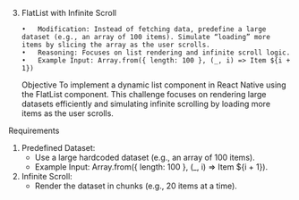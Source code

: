 3.  FlatList with Infinite Scroll

        •	Modification: Instead of fetching data, predefine a large dataset (e.g., an array of 100 items). Simulate “loading” more items by slicing the array as the user scrolls.
        •	Reasoning: Focuses on list rendering and infinite scroll logic.
        •	Example Input: Array.from({ length: 100 }, (_, i) => Item ${i + 1})

    Objective
    To implement a dynamic list component in React Native using the FlatList component. This challenge focuses on rendering large datasets efficiently and simulating infinite scrolling by loading more items as the user scrolls.

Requirements

1. Predefined Dataset:
   - Use a large hardcoded dataset (e.g., an array of 100 items).
   - Example Input: Array.from({ length: 100 }, (\_, i) => Item ${i + 1}).
2. Infinite Scroll:
   - Render the dataset in chunks (e.g., 20 items at a time).
